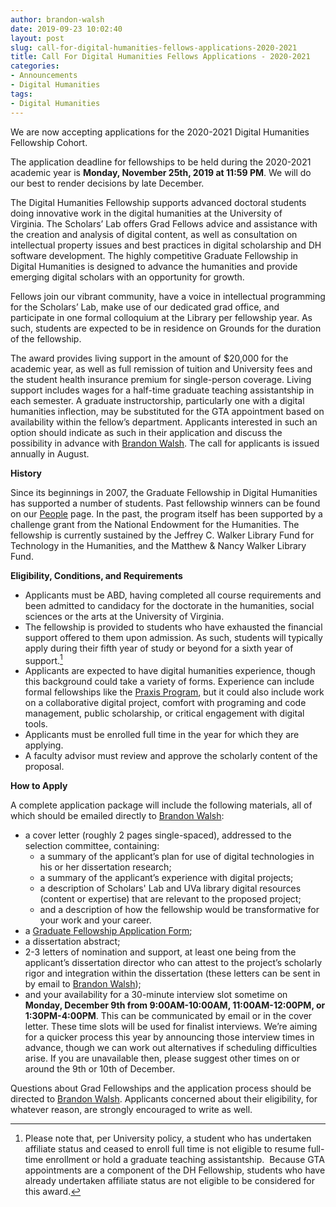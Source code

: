 ```yaml
---
author: brandon-walsh
date: 2019-09-23 10:02:40
layout: post
slug: call-for-digital-humanities-fellows-applications-2020-2021
title: Call For Digital Humanities Fellows Applications - 2020-2021
categories:
- Announcements
- Digital Humanities
tags:
- Digital Humanities
---
```

We are now accepting applications for the 2020-2021 Digital Humanities Fellowship Cohort.

The application deadline for fellowships to be held during the 2020-2021 academic year is **Monday, November 25th, 2019 at 11:59 PM**. We will do our best to render decisions by late December.

The Digital Humanities Fellowship supports advanced doctoral students doing innovative work in the digital humanities at the University of Virginia. The Scholars’ Lab offers Grad Fellows advice and assistance with the creation and analysis of digital content, as well as consultation on intellectual property issues and best practices in digital scholarship and DH software development. The highly competitive Graduate Fellowship in Digital Humanities is designed to advance the humanities and provide emerging digital scholars with an opportunity for growth.

Fellows join our vibrant community, have a voice in intellectual programming for the Scholars’ Lab, make use of our dedicated grad office, and participate in one formal colloquium at the Library per fellowship year. As such, students are expected to be in residence on Grounds for the duration of the fellowship.

The award provides living support in the amount of $20,000 for the academic year, as well as full remission of tuition and University fees and the student health insurance premium for single-person coverage. Living support includes wages for a half-time graduate teaching assistantship in each semester. A graduate instructorship, particularly one with a digital humanities inflection, may be substituted for the GTA appointment based on availability within the fellow’s department. Applicants interested in such an option should indicate as such in their application and discuss the possibility in advance with [Brandon Walsh](mailto:bmw9t@virginia.edu). The call for applicants is issued annually in August.

**History**

Since its beginnings in 2007, the Graduate Fellowship in Digital Humanities has supported a number of students. Past fellowship winners can be found on our [People](/people) page. In the past, the program itself has been supported by a challenge grant from the National Endowment for the Humanities. The fellowship is currently sustained by the Jeffrey C. Walker Library Fund for Technology in the Humanities, and the Matthew & Nancy Walker Library Fund.

**Eligibility, Conditions, and Requirements**

* Applicants must be ABD, having completed all course requirements and been admitted to candidacy for the doctorate in the humanities, social sciences or the arts at the University of Virginia.
* The fellowship is provided to students who have exhausted the financial support offered to them upon admission. As such, students will typically apply during their fifth year of study or beyond for a sixth year of support.[^1]
* Applicants are expected to have digital humanities experience, though this background could take a variety of forms. Experience can include formal fellowships like the [Praxis Program](http://praxis.scholarslab.org/), but it could also include work on a collaborative digital project, comfort with programing and code management, public scholarship, or critical engagement with digital tools.
* Applicants must be enrolled full time in the year for which they are applying.
* A faculty advisor must review and approve the scholarly content of the proposal.

**How to Apply**

A complete application package will include the following materials, all of which should be emailed directly to [Brandon Walsh](mailto:bmw9t@virginia.edu):

* a cover letter (roughly 2 pages single-spaced), addressed to the selection committee, containing:
  * a summary of the applicant’s plan for use of digital technologies in his or her dissertation research;
  * a summary of the applicant’s experience with digital projects;
  * a description of Scholars' Lab and UVa library digital resources (content or expertise) that are relevant to the proposed project;
  * and a description of how the fellowship would be transformative for your work and your career.
* a [Graduate Fellowship Application Form](/assets/post-media/fellowsappform.pdf);
* a dissertation abstract;
* 2-3 letters of nomination and support, at least one being from the applicant’s dissertation director who can attest to the project’s scholarly rigor and integration within the dissertation (these letters can be sent in by email to [Brandon Walsh](mailto:bmw9t@virginia.edu));
* and your availability for a 30-minute interview slot sometime on **Monday, December 9th from 9:00AM-10:00AM, 11:00AM-12:00PM, or 1:30PM-4:00PM**. This can be communicated by email or in the cover letter. These time slots will be used for finalist interviews. We’re aiming for a quicker process this year by announcing those interview times in advance, though we can work out alternatives if scheduling difficulties arise. If you are unavailable then, please suggest other times on or around the 9th or 10th of December.

Questions about Grad Fellowships and the application process should be directed to [Brandon Walsh](mailto:bmw9t@virginia.edu). Applicants concerned about their eligibility, for whatever reason, are strongly encouraged to write as well.

[^1]: Please note that, per University policy, a student who has undertaken affiliate status and ceased to enroll full time is not eligible to resume full-time enrollment or hold a graduate teaching assistantship.  Because GTA appointments are a component of the DH Fellowship, students who have already undertaken affiliate status are not eligible to be considered for this award.
